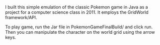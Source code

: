 I built this simple emulation of the classic Pokemon game in Java as a project for a computer science class in 2011. It employs the GridWorld framework/API. 

To play game, run the Jar file in PokemonGameFinalBuild/ and click run. Then you can manipulate the character on the world grid using the arrow
keys.